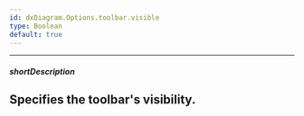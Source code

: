 ```yaml
---
id: dxDiagram.Options.toolbar.visible
type: Boolean
default: true
---
```

---
##### shortDescription
Specifies the toolbar's visibility.
---
